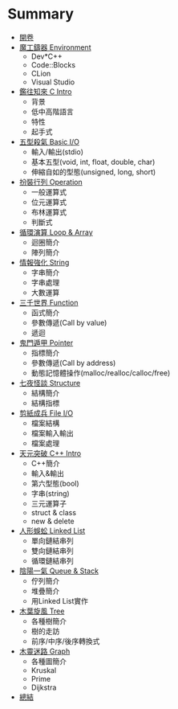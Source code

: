 # Summary

* [開卷](README.md)
* [魔工鑄器 Environment](Ch0/Intro.md)
  * Dev*C++
  * Code::Blocks
  * CLion
  * Visual Studio
* [鑑往知來 C Intro](Ch1/Intro.md)
  * 背景
  * 低中高階語言
  * 特性
  * 起手式
* [五型殺氣 Basic I/O](Ch2/Intro.md)
  * 輸入/輸出(stdio)
  * 基本五型(void, int, float, double, char)
  * 伸縮自如的型態(unsigned, long, short)
* [扮裝行列 Operation](Ch3/Intro.md)
  * 一般運算式
  * 位元運算式
  * 布林運算式
  * 判斷式
* [循環演算 Loop & Array](Ch4/Intro.md)
  * 迴圈簡介
  * 陣列簡介
* [情報強化 String](Ch5/Intro.md)
  * 字串簡介
  * 字串處理
  * 大數運算
* [三千世界 Function](Ch6/Intro.md)
  * 函式簡介
  * 參數傳遞(Call by value)
  * 遞迴
* [鬼門遁甲 Pointer](Ch7/Intro.md)
  * 指標簡介
  * 參數傳遞(Call by address)
  * 動態記憶體操作(malloc/realloc/calloc/free)
* [七夜怪談 Structure](Ch8/Intro.md)
  * 結構簡介
  * 結構指標
* [剪紙成兵 File I/O](Ch9/Intro.md)
  * 檔案結構
  * 檔案輸入輸出
  * 檔案處理
* [天元突破 C++ Intro](Ch10/Intro.md)
  * C++簡介
  * 輸入&輸出
  * 第六型態(bool)
  * 字串(string)
  * 三元運算子
  * struct & class
  * new & delete
* [人形蜈蚣 Linked List](Ch11/Intro.md)
  * 單向鏈結串列
  * 雙向鏈結串列
  * 循環鏈結串列
* [陰陽一氣 Queue & Stack](Ch12/Intro.md)
  * 佇列簡介
  * 堆疊簡介
  * 用Linked List實作
* [木葉旋風 Tree](Ch13/Intro.md)
  * 各種樹簡介
  * 樹的走訪
  * 前序/中序/後序轉換式
* [木靈迷路 Graph](Ch14/Intro.md)
  * 各種圖簡介
  * Kruskal
  * Prime
  * Dijkstra
* [總結](End.md)
